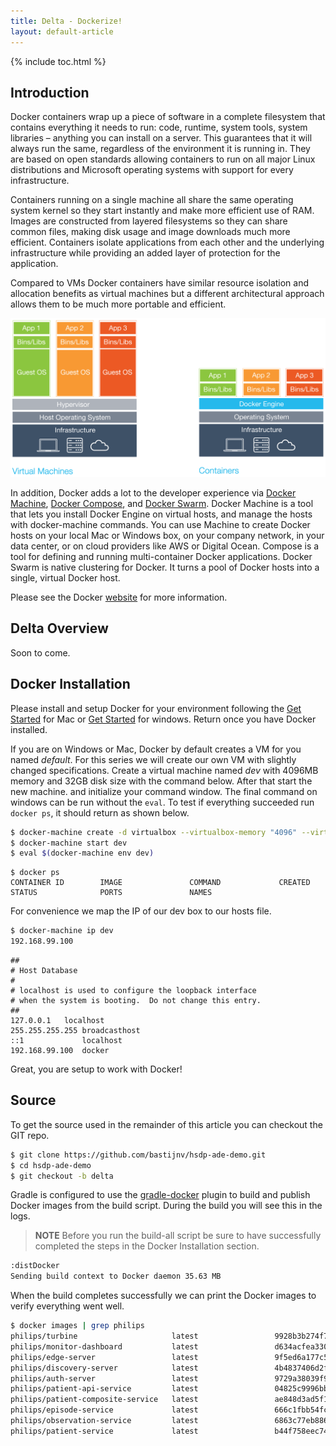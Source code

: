 ```yaml
---
title: Delta - Dockerize!
layout: default-article
---
```


{% include toc.html %}

## Introduction
Docker containers wrap up a piece of software in a complete filesystem that contains everything it needs to run: code, runtime, system tools, system libraries – anything you can install on a server. This guarantees that it will always run the same, regardless of the environment it is running in. 
They are based on open standards allowing containers to run on all major Linux distributions and Microsoft operating systems with support for every infrastructure.

Containers running on a single machine all share the same operating system kernel so they start instantly and make more efficient use of RAM. Images are constructed from layered filesystems so they can share common files, making disk usage and image downloads much more efficient. Containers isolate applications from each other and the underlying infrastructure while providing an added layer of protection for the application.

Compared to VMs Docker containers have similar resource isolation and allocation benefits as virtual machines but a different architectural approach allows them to be much more portable and efficient.

![Docker](../images/delta-docker.png)

In addition, Docker adds a lot to the developer experience via [Docker Machine](https://docs.docker.com/machine/), [Docker Compose](https://docs.docker.com/compose/), and [Docker Swarm](https://docs.docker.com/swarm/). Docker Machine is a tool that lets you install Docker Engine on virtual hosts, and manage the hosts with docker-machine commands. You can use Machine to create Docker hosts on your local Mac or Windows box, on your company network, in your data center, or on cloud providers like AWS or Digital Ocean. Compose is a tool for defining and running multi-container Docker applications. Docker Swarm is native clustering for Docker. It turns a pool of Docker hosts into a single, virtual Docker host.

Please see the Docker [website](https://www.docker.com/) for more information.

## Delta Overview
Soon to come.

## Docker Installation
Please install and setup Docker for your environment following the [Get Started](https://docs.docker.com/mac/started/) for Mac or [Get Started](https://docs.docker.com/windows/started) for windows. Return once you have Docker installed.

If you are on Windows or Mac, Docker by default creates a VM for you named *default*. For this series we will create our own VM with slightly changed 
specifications. Create a virtual machine named *dev* with 4096MB memory and 32GB disk size with the command below. After that start the new machine.
and initialize your command window. The final command on windows can be run without the `eval`. To test if everything succeeded run `docker ps`, it should
return as shown below.

```bash
$ docker-machine create -d virtualbox --virtualbox-memory "4096" --virtualbox-disk-size "32000" dev
$ docker-machine start dev
$ eval $(docker-machine env dev)
```


```
$ docker ps
CONTAINER ID        IMAGE               COMMAND             CREATED             STATUS              PORTS               NAMES
```

For convenience we map the IP of our dev box to our hosts file.

```bash
$ docker-machine ip dev
192.168.99.100
```

```
##
# Host Database
#
# localhost is used to configure the loopback interface
# when the system is booting.  Do not change this entry.
##
127.0.0.1	localhost
255.255.255.255	broadcasthost
::1             localhost
192.168.99.100  docker
```

Great, you are setup to work with Docker! 

## Source
To get the source used in the remainder of this article you can checkout the GIT repo.
  
```bash
$ git clone https://github.com/bastijnv/hsdp-ade-demo.git
$ cd hsdp-ade-demo
$ git checkout -b delta
```

Gradle is configured to use the [gradle-docker](https://github.com/Transmode/gradle-docker) plugin to build and publish 
Docker images from the build script. During the build you will see this in the logs.

> **NOTE** Before you run the build-all script be sure to have successfully completed the steps in the Docker Installation section.

```bash
:distDocker
Sending build context to Docker daemon 35.63 MB
```

When the build completes successfully we can print the Docker images to verify everything went well.

```bash
$ docker images | grep philips
philips/turbine                     latest                 9928b3b274f7        31 seconds ago       686 MB
philips/monitor-dashboard           latest                 d634acfea330        56 seconds ago       684.2 MB
philips/edge-server                 latest                 9f5ed6a177c5        About a minute ago   680 MB
philips/discovery-server            latest                 4b4837406d2f        About a minute ago   685.8 MB
philips/auth-server                 latest                 9729a38039f9        2 minutes ago        657.3 MB
philips/patient-api-service         latest                 04825c9996bb        2 minutes ago        693.2 MB
philips/patient-composite-service   latest                 ae848d3ad5f1        3 minutes ago        692 MB
philips/episode-service             latest                 666c1fbb54fc        4 minutes ago        677.5 MB
philips/observation-service         latest                 6863c77eb886        5 minutes ago        677.5 MB
philips/patient-service             latest                 b44f758eec74        6 minutes ago        677.5 MB
```

